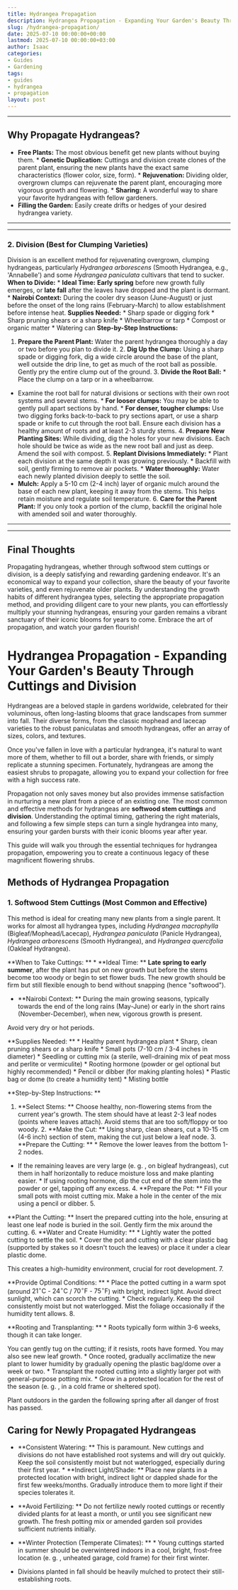 ```yaml
---
title: Hydrangea Propagation
description: Hydrangea Propagation - Expanding Your Garden's Beauty Through Cuttings and Division Hydrangeas are a beloved staple in gardens worldwide, celebrated for...
slug: /hydrangea-propagation/
date: 2025-07-10 00:00:00+00:00
lastmod: 2025-07-10 00:00:00+03:00
author: Isaac
categories:
- Guides
- Gardening
tags:
- guides
- hydrangea
- propagation
layout: post
---
```

---
## Why Propagate Hydrangeas?
* **Free Plants:** The most obvious benefit  get new plants without buying them. * **Genetic Duplication:** Cuttings and division create clones of the parent plant, ensuring the new plants have the exact same characteristics (flower color, size, form). * **Rejuvenation:** Dividing older, overgrown clumps can rejuvenate the parent plant, encouraging more vigorous growth and flowering. * **Sharing:** A wonderful way to share your favorite hydrangeas with fellow gardeners.
* **Filling the Garden:** Easily create drifts or hedges of your desired hydrangea variety.
---
---
### 2. Division (Best for Clumping Varieties)
Division is an excellent method for rejuvenating overgrown, clumping hydrangeas, particularly *Hydrangea arborescens* (Smooth Hydrangea, e.g., 'Annabelle') and some *Hydrangea paniculata* cultivars that tend to sucker.
**When to Divide:** * **Ideal Time:** **Early spring** before new growth fully emerges, or **late fall** after the leaves have dropped and the plant is dormant. * **Nairobi Context:** During the cooler dry season (June-August) or just before the onset of the long rains (February-March) to allow establishment before intense heat.
**Supplies Needed:** * Sharp spade or digging fork * Sharp pruning shears or a sharp knife * Wheelbarrow or tarp * Compost or organic matter * Watering can
**Step-by-Step Instructions:**
1. **Prepare the Parent Plant:** Water the parent hydrangea thoroughly a day or two before you plan to divide it. 2. **Dig Up the Clump:** Using a sharp spade or digging fork, dig a wide circle around the base of the plant, well outside the drip line, to get as much of the root ball as possible. Gently pry the entire clump out of the ground. 3. **Divide the Root Ball:** * Place the clump on a tarp or in a wheelbarrow.
* Examine the root ball for natural divisions or sections with their own root systems and several stems. * **For looser clumps:** You may be able to gently pull apart sections by hand. * **For denser, tougher clumps:** Use two digging forks back-to-back to pry sections apart, or use a sharp spade or knife to cut through the root ball. Ensure each division has a healthy amount of roots and at least 2-3 sturdy stems. 4.
**Prepare New Planting Sites:** While dividing, dig the holes for your new divisions. Each hole should be twice as wide as the new root ball and just as deep. Amend the soil with compost. 5. **Replant Divisions Immediately:** * Plant each division at the same depth it was growing previously. * Backfill with soil, gently firming to remove air pockets. * **Water thoroughly:** Water each newly planted division deeply to settle the soil.
* **Mulch:** Apply a 5-10 cm (2-4 inch) layer of organic mulch around the base of each new plant, keeping it away from the stems. This helps retain moisture and regulate soil temperature. 6. **Care for the Parent Plant:** If you only took a portion of the clump, backfill the original hole with amended soil and water thoroughly.
---
---
## Final Thoughts
Propagating hydrangeas, whether through softwood stem cuttings or division, is a deeply satisfying and rewarding gardening endeavor. It's an economical way to expand your collection, share the beauty of your favorite varieties, and even rejuvenate older plants.
By understanding the growth habits of different hydrangea types, selecting the appropriate propagation method, and providing diligent care to your new plants, you can effortlessly multiply your stunning hydrangeas, ensuring your garden remains a vibrant sanctuary of their iconic blooms for years to come. Embrace the art of propagation, and watch your garden flourish!

# Hydrangea Propagation - Expanding Your Garden's Beauty Through Cuttings and Division

Hydrangeas are a beloved staple in gardens worldwide, celebrated for their voluminous, often long-lasting blooms that grace landscapes from summer into fall. Their diverse forms, from the classic mophead and lacecap varieties to the robust paniculatas and smooth hydrangeas, offer an array of sizes, colors, and textures.

Once you've fallen in love with a particular hydrangea, it's natural to want more of them, whether to fill out a border, share with friends, or simply replicate a stunning specimen. Fortunately, hydrangeas are among the easiest shrubs to propagate, allowing you to expand your collection for free with a high success rate.

Propagation not only saves money but also provides immense satisfaction in nurturing a new plant from a piece of an existing one. The most common and effective methods for hydrangeas are **softwood stem cuttings** and **division**. Understanding the optimal timing, gathering the right materials, and following a few simple steps can turn a single hydrangea into many, ensuring your garden bursts with their iconic blooms year after year.

This guide will walk you through the essential techniques for hydrangea propagation, empowering you to create a continuous legacy of these magnificent flowering shrubs.

##  Methods of Hydrangea Propagation

###  1. Softwood Stem Cuttings (Most Common and Effective)

This method is ideal for creating many new plants from a single parent. It works for almost all hydrangea types, including *Hydrangea macrophylla* (Bigleaf/Mophead/Lacecap), *Hydrangea paniculata* (Panicle Hydrangea), *Hydrangea arborescens* (Smooth Hydrangea), and *Hydrangea quercifolia* (Oakleaf Hydrangea).

**When to Take Cuttings: ** * **Ideal Time: ** **Late spring to early summer**, after the plant has put on new growth but before the stems become too woody or begin to set flower buds. The new growth should be firm but still flexible enough to bend without snapping (hence "softwood").

* **Nairobi Context: ** During the main growing seasons, typically towards the end of the long rains (May-June) or early in the short rains (November-December), when new, vigorous growth is present.

Avoid very dry or hot periods.

**Supplies Needed: ** * Healthy parent hydrangea plant * Sharp, clean pruning shears or a sharp knife * Small pots (7-10 cm / 3-4 inches in diameter) * Seedling or cutting mix (a sterile, well-draining mix of peat moss and perlite or vermiculite) * Rooting hormone (powder or gel optional but highly recommended) * Pencil or dibber (for making planting holes) * Plastic bag or dome (to create a humidity tent) * Misting bottle

**Step-by-Step Instructions: **

1. **Select Stems: ** Choose healthy, non-flowering stems from the current year's growth. The stem should have at least 2-3 leaf nodes (points where leaves attach). Avoid stems that are too soft/floppy or too woody. 2. **Make the Cut: ** Using sharp, clean shears, cut a 10-15 cm (4-6 inch) section of stem, making the cut just below a leaf node. 3. **Prepare the Cutting: ** * Remove the lower leaves from the bottom 1-2 nodes.

* If the remaining leaves are very large (e. g. , on bigleaf hydrangeas), cut them in half horizontally to reduce moisture loss and make planting easier. * If using rooting hormone, dip the cut end of the stem into the powder or gel, tapping off any excess. 4. **Prepare the Pot: ** Fill your small pots with moist cutting mix. Make a hole in the center of the mix using a pencil or dibber. 5.

**Plant the Cutting: ** Insert the prepared cutting into the hole, ensuring at least one leaf node is buried in the soil. Gently firm the mix around the cutting. 6. **Water and Create Humidity: ** * Lightly water the potted cutting to settle the soil. * Cover the pot and cutting with a clear plastic bag (supported by stakes so it doesn't touch the leaves) or place it under a clear plastic dome.

This creates a high-humidity environment, crucial for root development. 7.

**Provide Optimal Conditions: ** * Place the potted cutting in a warm spot (around $21^\circ \text{C}$ - $24^\circ \text{C}$ / $70^\circ \text{F}$ - $75^\circ \text{F}$) with bright, indirect light. Avoid direct sunlight, which can scorch the cutting. * Check regularly. Keep the soil consistently moist but not waterlogged. Mist the foliage occasionally if the humidity tent allows. 8.

**Rooting and Transplanting: ** * Roots typically form within 3-6 weeks, though it can take longer.

You can gently tug on the cutting; if it resists, roots have formed. You may also see new leaf growth. * Once rooted, gradually acclimatize the new plant to lower humidity by gradually opening the plastic bag/dome over a week or two. * Transplant the rooted cutting into a slightly larger pot with general-purpose potting mix. * Grow in a protected location for the rest of the season (e. g. , in a cold frame or sheltered spot).

Plant outdoors in the garden the following spring after all danger of frost has passed.

##  Caring for Newly Propagated Hydrangeas

* **Consistent Watering: ** This is paramount. New cuttings and divisions do not have established root systems and will dry out quickly. Keep the soil consistently moist but not waterlogged, especially during their first year. * **Indirect Light/Shade: ** Place new plants in a protected location with bright, indirect light or dappled shade for the first few weeks/months. Gradually introduce them to more light if their species tolerates it.

* **Avoid Fertilizing: ** Do not fertilize newly rooted cuttings or recently divided plants for at least a month, or until you see significant new growth. The fresh potting mix or amended garden soil provides sufficient nutrients initially.

* **Winter Protection (Temperate Climates): ** * Young cuttings started in summer should be overwintered indoors in a cool, bright, frost-free location (e. g. , unheated garage, cold frame) for their first winter.

* Divisions planted in fall should be heavily mulched to protect their still-establishing roots.
